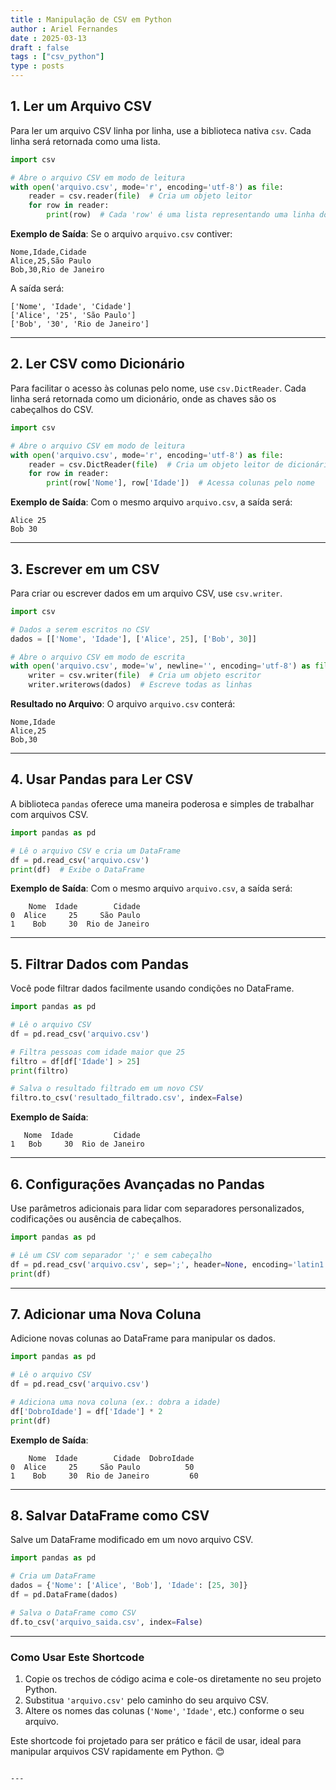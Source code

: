 ```yaml
---
title : Manipulação de CSV em Python
author : Ariel Fernandes
date : 2025-03-13
draft : false
tags : ["csv_python"]
type : posts
---
```


## 1. Ler um Arquivo CSV
Para ler um arquivo CSV linha por linha, use a biblioteca nativa `csv`. Cada linha será retornada como uma lista.

```python
import csv

# Abre o arquivo CSV em modo de leitura
with open('arquivo.csv', mode='r', encoding='utf-8') as file:
    reader = csv.reader(file)  # Cria um objeto leitor
    for row in reader:
        print(row)  # Cada 'row' é uma lista representando uma linha do CSV
```

**Exemplo de Saída**:
Se o arquivo `arquivo.csv` contiver:
```
Nome,Idade,Cidade
Alice,25,São Paulo
Bob,30,Rio de Janeiro
```

A saída será:
```
['Nome', 'Idade', 'Cidade']
['Alice', '25', 'São Paulo']
['Bob', '30', 'Rio de Janeiro']
```

---

## 2. Ler CSV como Dicionário
Para facilitar o acesso às colunas pelo nome, use `csv.DictReader`. Cada linha será retornada como um dicionário, onde as chaves são os cabeçalhos do CSV.

```python
import csv

# Abre o arquivo CSV em modo de leitura
with open('arquivo.csv', mode='r', encoding='utf-8') as file:
    reader = csv.DictReader(file)  # Cria um objeto leitor de dicionário
    for row in reader:
        print(row['Nome'], row['Idade'])  # Acessa colunas pelo nome
```

**Exemplo de Saída**:
Com o mesmo arquivo `arquivo.csv`, a saída será:
```
Alice 25
Bob 30
```

---

## 3. Escrever em um CSV
Para criar ou escrever dados em um arquivo CSV, use `csv.writer`.

```python
import csv

# Dados a serem escritos no CSV
dados = [['Nome', 'Idade'], ['Alice', 25], ['Bob', 30]]

# Abre o arquivo CSV em modo de escrita
with open('arquivo.csv', mode='w', newline='', encoding='utf-8') as file:
    writer = csv.writer(file)  # Cria um objeto escritor
    writer.writerows(dados)  # Escreve todas as linhas
```

**Resultado no Arquivo**:
O arquivo `arquivo.csv` conterá:
```
Nome,Idade
Alice,25
Bob,30
```

---

## 4. Usar Pandas para Ler CSV
A biblioteca `pandas` oferece uma maneira poderosa e simples de trabalhar com arquivos CSV.

```python
import pandas as pd

# Lê o arquivo CSV e cria um DataFrame
df = pd.read_csv('arquivo.csv')
print(df)  # Exibe o DataFrame
```

**Exemplo de Saída**:
Com o mesmo arquivo `arquivo.csv`, a saída será:
```
    Nome  Idade        Cidade
0  Alice     25     São Paulo
1    Bob     30  Rio de Janeiro
```

---

## 5. Filtrar Dados com Pandas
Você pode filtrar dados facilmente usando condições no DataFrame.

```python
import pandas as pd

# Lê o arquivo CSV
df = pd.read_csv('arquivo.csv')

# Filtra pessoas com idade maior que 25
filtro = df[df['Idade'] > 25]
print(filtro)

# Salva o resultado filtrado em um novo CSV
filtro.to_csv('resultado_filtrado.csv', index=False)
```

**Exemplo de Saída**:
```
   Nome  Idade         Cidade
1   Bob     30  Rio de Janeiro
```

---

## 6. Configurações Avançadas no Pandas
Use parâmetros adicionais para lidar com separadores personalizados, codificações ou ausência de cabeçalhos.

```python
import pandas as pd

# Lê um CSV com separador ';' e sem cabeçalho
df = pd.read_csv('arquivo.csv', sep=';', header=None, encoding='latin1')
print(df)
```

---

## 7. Adicionar uma Nova Coluna
Adicione novas colunas ao DataFrame para manipular os dados.

```python
import pandas as pd

# Lê o arquivo CSV
df = pd.read_csv('arquivo.csv')

# Adiciona uma nova coluna (ex.: dobra a idade)
df['DobroIdade'] = df['Idade'] * 2
print(df)
```

**Exemplo de Saída**:
```
    Nome  Idade        Cidade  DobroIdade
0  Alice     25     São Paulo          50
1    Bob     30  Rio de Janeiro         60
```

---

## 8. Salvar DataFrame como CSV
Salve um DataFrame modificado em um novo arquivo CSV.

```python
import pandas as pd

# Cria um DataFrame
dados = {'Nome': ['Alice', 'Bob'], 'Idade': [25, 30]}
df = pd.DataFrame(dados)

# Salva o DataFrame como CSV
df.to_csv('arquivo_saida.csv', index=False)
```

---

### **Como Usar Este Shortcode**
1. Copie os trechos de código acima e cole-os diretamente no seu projeto Python.
2. Substitua `'arquivo.csv'` pelo caminho do seu arquivo CSV.
3. Altere os nomes das colunas (`'Nome'`, `'Idade'`, etc.) conforme o seu arquivo.

Este shortcode foi projetado para ser prático e fácil de usar, ideal para manipular arquivos CSV rapidamente em Python. 😊
```

---

